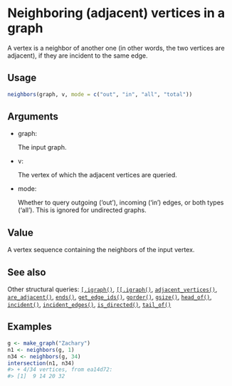 # Neighboring (adjacent) vertices in a graph

A vertex is a neighbor of another one (in other words, the two vertices
are adjacent), if they are incident to the same edge.

## Usage

``` r
neighbors(graph, v, mode = c("out", "in", "all", "total"))
```

## Arguments

- graph:

  The input graph.

- v:

  The vertex of which the adjacent vertices are queried.

- mode:

  Whether to query outgoing (‘out’), incoming (‘in’) edges, or both
  types (‘all’). This is ignored for undirected graphs.

## Value

A vertex sequence containing the neighbors of the input vertex.

## See also

Other structural queries:
[`[.igraph()`](https://r.igraph.org/reference/sub-.igraph.md),
[`[[.igraph()`](https://r.igraph.org/reference/sub-sub-.igraph.md),
[`adjacent_vertices()`](https://r.igraph.org/reference/adjacent_vertices.md),
[`are_adjacent()`](https://r.igraph.org/reference/are_adjacent.md),
[`ends()`](https://r.igraph.org/reference/ends.md),
[`get_edge_ids()`](https://r.igraph.org/reference/get_edge_ids.md),
[`gorder()`](https://r.igraph.org/reference/gorder.md),
[`gsize()`](https://r.igraph.org/reference/gsize.md),
[`head_of()`](https://r.igraph.org/reference/head_of.md),
[`incident()`](https://r.igraph.org/reference/incident.md),
[`incident_edges()`](https://r.igraph.org/reference/incident_edges.md),
[`is_directed()`](https://r.igraph.org/reference/is_directed.md),
[`tail_of()`](https://r.igraph.org/reference/tail_of.md)

## Examples

``` r
g <- make_graph("Zachary")
n1 <- neighbors(g, 1)
n34 <- neighbors(g, 34)
intersection(n1, n34)
#> + 4/34 vertices, from ea14d72:
#> [1]  9 14 20 32
```
